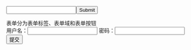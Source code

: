 <form action="url" method="get|post"><input type="text"><input type="submit"></form>
表单分为表单标签、表单域和表单按钮
<form>
	用户名：<input type="text">
	密码：<input type="password">
	<input type="submit" value="提交">
</form>